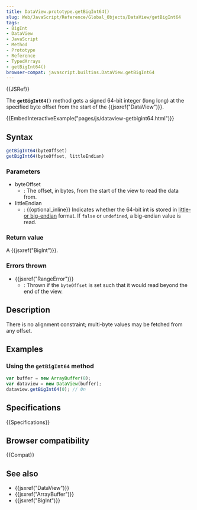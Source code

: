 ```yaml
---
title: DataView.prototype.getBigInt64()
slug: Web/JavaScript/Reference/Global_Objects/DataView/getBigInt64
tags:
- BigInt
- DataView
- JavaScript
- Method
- Prototype
- Reference
- TypedArrays
- getBigInt64()
browser-compat: javascript.builtins.DataView.getBigInt64
---
```

{{JSRef}}

The **`getBigInt64()`** method gets a signed 64-bit integer (long long) at the
specified byte offset from the start of the {{jsxref("DataView")}}.

{{EmbedInteractiveExample("pages/js/dataview-getbigint64.html")}}

## Syntax

```js
getBigInt64(byteOffset)
getBigInt64(byteOffset, littleEndian)
```

### Parameters

- byteOffset
  - : The offset, in bytes, from the start of the view to read the data from.
- littleEndian
  - : {{optional_inline}} Indicates whether the 64-bit int is stored in
    [little- or big-endian](/en-US/docs/Glossary/Endianness) format. If `false`
    or `undefined`, a big-endian value is read.

### Return value

A {{jsxref("BigInt")}}.

### Errors thrown

- {{jsxref("RangeError")}}
  - : Thrown if the `byteOffset` is set such that it would read beyond the end
    of the view.

## Description

There is no alignment constraint; multi-byte values may be fetched from any
offset.

## Examples

### Using the `getBigInt64` method

```js
var buffer = new ArrayBuffer(8);
var dataview = new DataView(buffer);
dataview.getBigInt64(0); // 0n
```

## Specifications

{{Specifications}}

## Browser compatibility

{{Compat}}

## See also

- {{jsxref("DataView")}}
- {{jsxref("ArrayBuffer")}}
- {{jsxref("BigInt")}}
